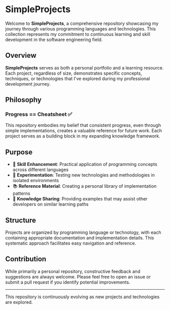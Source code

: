 # SimpleProjects

Welcome to **SimpleProjects**, a comprehensive repository showcasing my journey through various programming languages and technologies. This collection represents my commitment to continuous learning and skill development in the software engineering field.

## Overview

**SimpleProjects** serves as both a personal portfolio and a learning resource. Each project, regardless of size, demonstrates specific concepts, techniques, or technologies that I've explored during my professional development journey.

## Philosophy

### Progress == Cheatsheet ✅

This repository embodies my belief that consistent progress, even through simple implementations, creates a valuable reference for future work. Each project serves as a building block in my expanding knowledge framework.

## Purpose

- 🚀 **Skill Enhancement**: Practical application of programming concepts across different languages
- 🧪 **Experimentation**: Testing new technologies and methodologies in isolated environments
- 📚 **Reference Material**: Creating a personal library of implementation patterns
- 🔄 **Knowledge Sharing**: Providing examples that may assist other developers on similar learning paths

## Structure

Projects are organized by programming language or technology, with each containing appropriate documentation and implementation details. This systematic approach facilitates easy navigation and reference.

## Contribution

While primarily a personal repository, constructive feedback and suggestions are always welcome. Please feel free to open an issue or submit a pull request if you identify potential improvements.

---

This repository is continuously evolving as new projects and technologies are explored.
